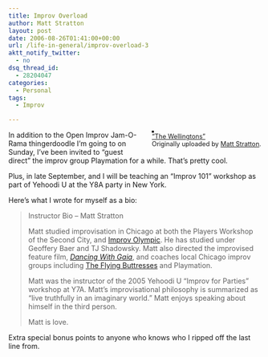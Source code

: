 ```yaml
---
title: Improv Overload
author: Matt Stratton
layout: post
date: 2006-08-26T01:41:00+00:00
url: /life-in-general/improv-overload-3
aktt_notify_twitter:
  - no
dsq_thread_id:
  - 28204047
categories:
  - Personal
tags:
  - Improv

---
```

<div style="float:right;margin-left:10px;margin-bottom:10px;">
  <a title="photo sharing" href="http://www.flickr.com/photos/mugsy/11258027/"><img style="border:solid 2px #000000;" src="http://static.flickr.com/10/11258027_40d146b604_m.jpg" alt="" /></a><br /> <span style="font-size:.9em;margin-top:0;"> <a href="http://www.flickr.com/photos/mugsy/11258027/">&#8220;The Wellingtons&#8221;</a><br /> Originally uploaded by <a href="http://www.flickr.com/people/mugsy/">Matt Stratton</a>. </span>
</div>

In addition to the Open Improv Jam-O-Rama thingerdoodle I&#8217;m going to on Sunday, I&#8217;ve been invited to &#8220;guest direct&#8221; the improv group Playmation for a while. That&#8217;s pretty cool.

Plus, in late September, and I will be teaching an &#8220;Improv 101&#8221; workshop as part of Yehoodi U at the Y8A party in New York.

Here&#8217;s what I wrote for myself as a bio:

> Instructor Bio &#8211; Matt Stratton
> 
> Matt studied improvisation in Chicago at both the Players Workshop of the Second City, and <a class="postlink" href="http://www.iochicago.net/" target="_blank">Improv Olympic</a>. He has studied under Geoffery Baer and TJ Shadowsky. Matt also directed the improvised feature film, <span style="font-style:italic;"><a class="postlink" href="http://www.dancingwithgaia.com/" target="_blank">Dancing With Gaia</a></span>, and coaches local Chicago improv groups including <a class="postlink" href="http://www.google.com/url?sa=t&ct=res&cd=1&url=http%3A%2F%2Fflyingbuttresses.net%2F&ei=1BDuROn5Er3kaZKggfgB&sig2=Nu7bpC-ZL9YUqNz-dKYntw" target="_blank">The Flying Buttresses</a> and Playmation.
> 
> Matt was the instructor of the 2005 Yehoodi U &#8220;Improv for Parties&#8221; workshop at Y7A. Matt&#8217;s improvisational philosophy is summarized as &#8220;live truthfully in an imaginary world.&#8221; Matt enjoys speaking about himself in the third person.
> 
> Matt is love.

Extra special bonus points to anyone who knows who I ripped off the last line from.